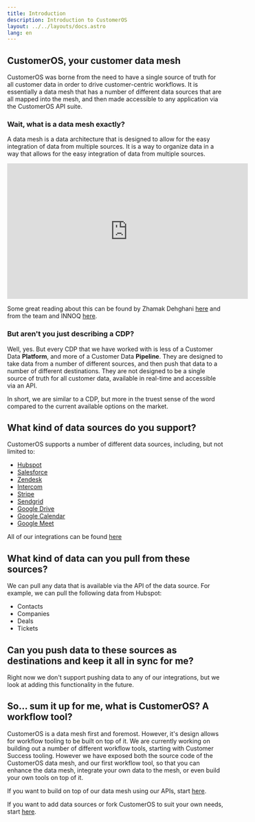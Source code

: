 ```yaml
---
title: Introduction
description: Introduction to CustomerOS
layout: ../../layouts/docs.astro
lang: en
---
```


## CustomerOS, your customer data mesh

CustomerOS was borne from the need to have a single source of truth for all customer data in order to drive customer-centric workflows. It is essentially a data mesh that has a number of different data sources that are all mapped into the mesh, and then made accessible to any application via the CustomerOS API suite.

### Wait, what is a data mesh exactly?

A data mesh is a data architecture that is designed to allow for the easy integration of data from multiple sources. It is a way to organize data in a way that allows for the easy integration of data from multiple sources.

<div class="embed">
<iframe width="560" height="315" src="https://www.youtube.com/watch?v=zfFyE3xmJ7I" title="Data Mesh 101: What is Data Mesh?" frameborder="0" allow="accelerometer; autoplay; clipboard-write; encrypted-media; gyroscope; picture-in-picture" allowfullscreen></iframe>
</div>

Some great reading about this can be found by Zhamak Dehghani [here](https://martinfowler.com/articles/data-mesh-principles.html) and from the team and INNOQ [here](https://www.datamesh-architecture.com/).

### But aren't you just describing a CDP?

Well, yes. But every CDP that we have worked with is less of a Customer Data **Platform**, and more of a Customer Data **Pipeline**. They are designed to take data from a number of different sources, and then push that data to a number of different destinations. They are not designed to be a single source of truth for all customer data, available in real-time and accessible via an API.

In short, we are similar to a CDP, but more in the truest sense of the word compared to the current available options on the market.

## What kind of data sources do you support?

CustomerOS supports a number of different data sources, including, but not limited to:

- [Hubspot](https://hubspot.com)
- [Salesforce](https://salesforce.com)
- [Zendesk](https://zendesk.com)
- [Intercom](https://intercom.com)
- [Stripe](https://stripe.com)
- [Sendgrid](https://sendgrid.com)
- [Google Drive](https://drive.google.com)
- [Google Calendar](https://calendar.google.com)
- [Google Meet](https://meet.google.com)

All of our integrations can be found [here](/en/integrations)

## What kind of data can you pull from these sources?

We can pull any data that is available via the API of the data source. For example, we can pull the following data from Hubspot:

- Contacts
- Companies
- Deals
- Tickets

## Can you push data to these sources as destinations and keep it all in sync for me?

Right now we don't support pushing data to any of our integrations, but we look at adding this functionality in the future.

## So... sum it up for me, what is CustomerOS? A workflow tool?

CustomerOS is a data mesh first and foremost. However, it's design allows for workflow tooling to be built on top of it. We are currently working on building out a number of different workflow tools, starting with Customer Success tooling. However we have exposed both the source code of the CustomerOS data mesh, and our first workflow tool, so that you can enhance the data mesh, integrate your own data to the mesh, or even build your own tools on top of it.

If you want to build on top of our data mesh using our APIs, start [here](/en/api).

If you want to add data sources or fork CustomerOS to suit your own needs, start [here](/en/cli).